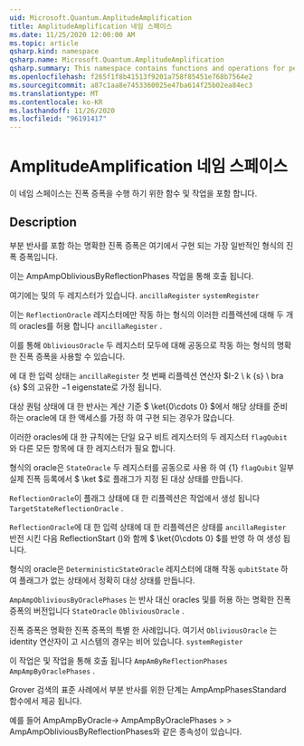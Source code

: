 ```yaml
---
uid: Microsoft.Quantum.AmplitudeAmplification
title: AmplitudeAmplification 네임 스페이스
ms.date: 11/25/2020 12:00:00 AM
ms.topic: article
qsharp.kind: namespace
qsharp.name: Microsoft.Quantum.AmplitudeAmplification
qsharp.summary: This namespace contains functions and operations for performing amplitude amplification.
ms.openlocfilehash: f265f1f8b41513f9201a758f85451e768b7564e2
ms.sourcegitcommit: a87c1aa8e7453360025e47ba614f25b02ea84ec3
ms.translationtype: MT
ms.contentlocale: ko-KR
ms.lasthandoff: 11/26/2020
ms.locfileid: "96191417"
---
```

# <a name="microsoftquantumamplitudeamplification-namespace"></a>AmplitudeAmplification 네임 스페이스

이 네임 스페이스는 진폭 증폭을 수행 하기 위한 함수 및 작업을 포함 합니다.



## <a name="description"></a>Description

부분 반사를 포함 하는 명확한 진폭 증폭은 여기에서 구현 되는 가장 일반적인 형식의 진폭 증폭입니다.

이는 AmpAmpObliviousByReflectionPhases 작업을 통해 호출 됩니다.

여기에는 및의 두 레지스터가 있습니다. `ancillaRegister` `systemRegister`

이는 `ReflectionOracle` 레지스터에만 작동 하는 형식의 이러한 리플렉션에 대해 두 개의 oracles를 허용 합니다 `ancillaRegister` .

이를 통해 `ObliviousOracle` 두 레지스터 모두에 대해 공동으로 작동 하는 형식의 명확한 진폭 증폭을 사용할 수 있습니다.

에 대 한 입력 상태는 `ancillaRegister` 첫 번째 리플렉션 연산자 $I-2 \ k {s} \ bra {s} $의 고유한 $-$1 eigenstate로 가정 됩니다.

대상 퀀텀 상태에 대 한 반사는 계산 기준 $ \ket{0\cdots 0} $에서 해당 상태를 준비 하는 oracle에 대 한 액세스를 가정 하 여 구현 되는 경우가 많습니다.

이러한 oracles에 대 한 규칙에는 단일 요구 비트 레지스터의 두 레지스터 `flagQubit` 와 다른 모든 항목에 대 한 레지스터가 필요 합니다.

형식의 oracle은 `StateOracle` 두 레지스터를 공동으로 사용 하 여 {1} `flagQubit` 일부 실제 진폭 등록에서 $ \ket $로 플래그가 지정 된 대상 상태를 만듭니다.

`ReflectionOracle`이 플래그 상태에 대 한 리플렉션은 작업에서 생성 됩니다 `TargetStateReflectionOracle` .

`ReflectionOracle`에 대 한 입력 상태에 대 한 리플렉션은 상태를 `ancillaRegister` 반전 시킨 다음 ReflectionStart ()와 함께 $ \ket{0\cdots 0} $를 반영 하 여 생성 됩니다.

형식의 oracle은 `DeterministicStateOracle` 레지스터에 대해 작동 `qubitState` 하 여 플래그가 없는 상태에서 정확히 대상 상태를 만듭니다.

`AmpAmpObliviousByOraclePhases` 는 반사 대신 oracles 및를 허용 하는 명확한 진폭 증폭의 버전입니다 `StateOracle` `ObliviousOracle` .

진폭 증폭은 명확한 진폭 증폭의 특별 한 사례입니다. 여기서 `ObliviousOracle` 는 identity 연산자이 고 시스템의 경우는 비어 있습니다. `systemRegister`

이 작업은 및 작업을 통해 호출 됩니다 `AmpAmByReflectionPhases` `AmpAmpByOraclePhases` .

Grover 검색의 표준 사례에서 부분 반사를 위한 단계는 AmpAmpPhasesStandard 함수에서 제공 됩니다.

예를 들어 AmpAmpByOracle-> AmpAmpByOraclePhases > > AmpAmpObliviousByReflectionPhases와 같은 종속성이 있습니다.